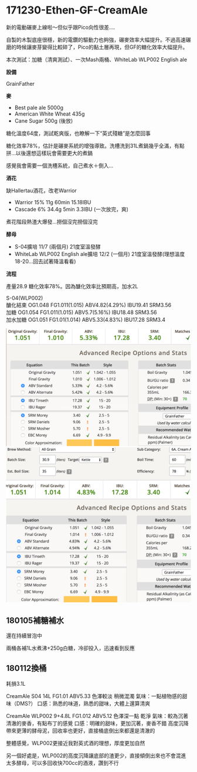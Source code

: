 # 171230-Ethen-GF-CreamAle

新的電動碾麥上線啦～但似乎跟Pico向性很差....

自製的木製底座很穩，新的電鑽的驅動力也夠強，碾麥效率大幅提升。不過高速碾磨的時候讓麥芽變得比較碎了，Pico的黏土層再現，但GF的糖化效率大幅提升。

本次測試：加糖（清爽測試）、一次Mash兩桶、WhiteLab WLP002 English ale

**設備**

GrainFather 

**麥**

* Best pale ale 5000g
* American White Wheat 435g
* Cane Sugar 500g (後放)

糖化溫度64度，測試乾爽版，也瞭解一下“英式殘糖”是怎麼回事

糖化效率78%，估計是碾麥系統的增強導致。洗槽洗到31L煮鍋幾乎全滿，有點拼...以後還想這樣玩會需要更大的煮鍋

感覺我會需要一個洗槽系統，自己煮水＋倒入...

**酒花**

缺Hallertau酒花，改老Warrior

* Warrior 15% 11g 60min 15.18IBU
* Cascade 6% 34.4g 5min 3.3IBU (一次放完，爽)

煮花階段熱渣大爆發...撈個沒完撈個沒完

**酵母**

* S-04擴培 11/7 (兩個月) 21度室溫發酵
* WhiteLab WLP002 English ale擴培 12/2 (一個月) 21度室溫發酵(理想溫度18-20...回去試著降溫看看)

**流程**

產量28.9 糖化效率78%。因為醣化效率比預期高，加水2L

S-04(WLP002)  
醣化結束 OG1.048 FG1.011(1.015) ABV4.82(4.29%) IBU19.41 SRM3.56  
加糖 OG1.054 FG1.011(1.015) ABV5.7(5.16%) IBU18.48 SRM3.56  
加水加糖 OG1.051 FG1.01(1.014) ABV5.33(4.83%) IBU17.28 SRM3.4  

![](../img/test87.png)
![](../img/test88.png)

## 180105補糖補水

還在持續冒泡中

兩桶各補1L水煮沸+250g白糖，冷卻投入，迅速看到反應

## 180112換桶

耗損3.1L

CreamAle S04 14L FG1.01 ABV5.33 色澤較淡 稍微混濁 氣味：一點植物感的甜味（DMS?） 口感：熟悉的味道，熟悉的甜味，大體上還算清爽

CreamAle WLP002 9+4.8L FG1.012 ABV5.12 色澤深一點 乾淨 氣味：較為沉著清澈的麥香，有點布丁的感覺 口感：明確的甜味，更加沉著，麥香不錯 高度沉降帶來更薄的酵母泥，回收率也更好，直接桶底倒出來都還是清澈的

整體感覺，WLP002更接近我對英式酒的理想，厚度更加自然

另一個好處是，WLP002的高度沉降讓底部的渣更少，直接傾倒出來也不會混進太多酵母，可以多回收快700cc的酒液，讚到不行